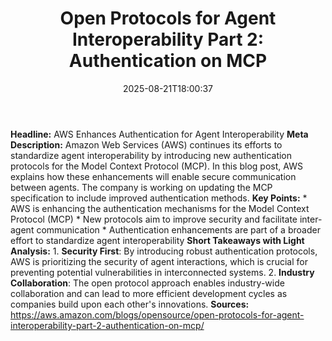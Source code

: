 ﻿---
title: "Open Protocols for Agent Interoperability Part 2: Authentication on MCP"
date: "2025-08-21T18:00:37"
category: "Markets"
summary: ""
slug: "open protocols for agent interoperability part 2 authenticat"
source_urls:
  - "https://aws.amazon.com/blogs/opensource/open-protocols-for-agent-interoperability-part-2-authentication-on-mcp/"
seo:
  title: "Open Protocols for Agent Interoperability Part 2: Authentication on MCP | Hash n Hedge"
  description: ""
  keywords: ["news", "markets", "brief"]
---
**Headline:** AWS Enhances Authentication for Agent Interoperability  **Meta Description:** Amazon Web Services (AWS) continues its efforts to standardize agent interoperability by introducing new authentication protocols for the Model Context Protocol (MCP). In this blog post, AWS explains how these enhancements will enable secure communication between agents. The company is working on updating the MCP specification to include improved authentication methods.  **Key Points:**  * AWS is enhancing the authentication mechanisms for the Model Context Protocol (MCP) * New protocols aim to improve security and facilitate inter-agent communication * Authentication enhancements are part of a broader effort to standardize agent interoperability  **Short Takeaways with Light Analysis:**  1. **Security First**: By introducing robust authentication protocols, AWS is prioritizing the security of agent interactions, which is crucial for preventing potential vulnerabilities in interconnected systems. 2. **Industry Collaboration**: The open protocol approach enables industry-wide collaboration and can lead to more efficient development cycles as companies build upon each other's innovations.  **Sources:** https://aws.amazon.com/blogs/opensource/open-protocols-for-agent-interoperability-part-2-authentication-on-mcp/ 
